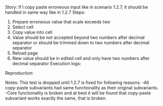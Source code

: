 Story:
If I copy paste erroneous input like in scenario 1.2.7, it should be handled in same way like in 1.2.7
Steps:
1. Prepare erroneous value that scale exceeds two
2. Select cell
3. Copy value into cell
4. Value should be not accepted beyond two numbers after decimal separator or should be trimmed down to two numbers after decimal separator
5. Reload page
6. New value should be in edited cell and only have two numbers after decimal separator
Execution logs:

Reproduction:

Notes:
This test is dropped until 1.2.7 is fixed for following reasons:
-All copy-paste subvariants had same functionality as their original subvariants.
-Core functionality is broken and at best it will be found that copy-paste subvariant works exactly the same, that is broken.